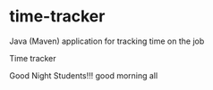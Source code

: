 # time-tracker
Java (Maven) application for tracking time on the job

Time tracker

Good Night Students!!!
good morning all
